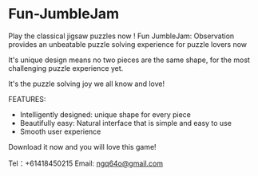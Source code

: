 # Fun-JumbleJam

Play the classical jigsaw puzzles now ! Fun JumbleJam: Observation provides an unbeatable puzzle solving experience for puzzle lovers now

It's unique design means no two pieces are the same shape, for the most challenging puzzle experience yet.

It's the puzzle solving joy we all know and love!

FEATURES:

- Intelligently designed:  unique shape for every piece
- Beautifully easy: Natural interface that is simple and easy to use
- Smooth user experience


Download it now and you will love this game!

Tel：+61418450215
Email:  ngq64o@gmail.com
